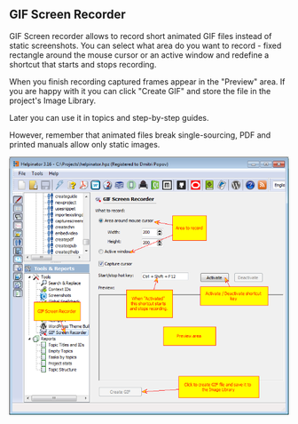## GIF Screen Recorder

GIF Screen recorder allows to record short animated GIF files instead of static screenshots. You can select what area do you want to record - fixed rectangle around the mouse cursor or an active window and redefine a shortcut that starts and stops recording.

When you finish recording captured frames appear in the "Preview" area. If you are happy with it you can click "Create GIF" and store the file in the project's Image Library.

Later you can use it in topics and step-by-step guides.

However, remember that animated files break single-sourcing, PDF and printed manuals allow only static images.


![gifrec.png](images/gifrec.png "gifrec.png")
